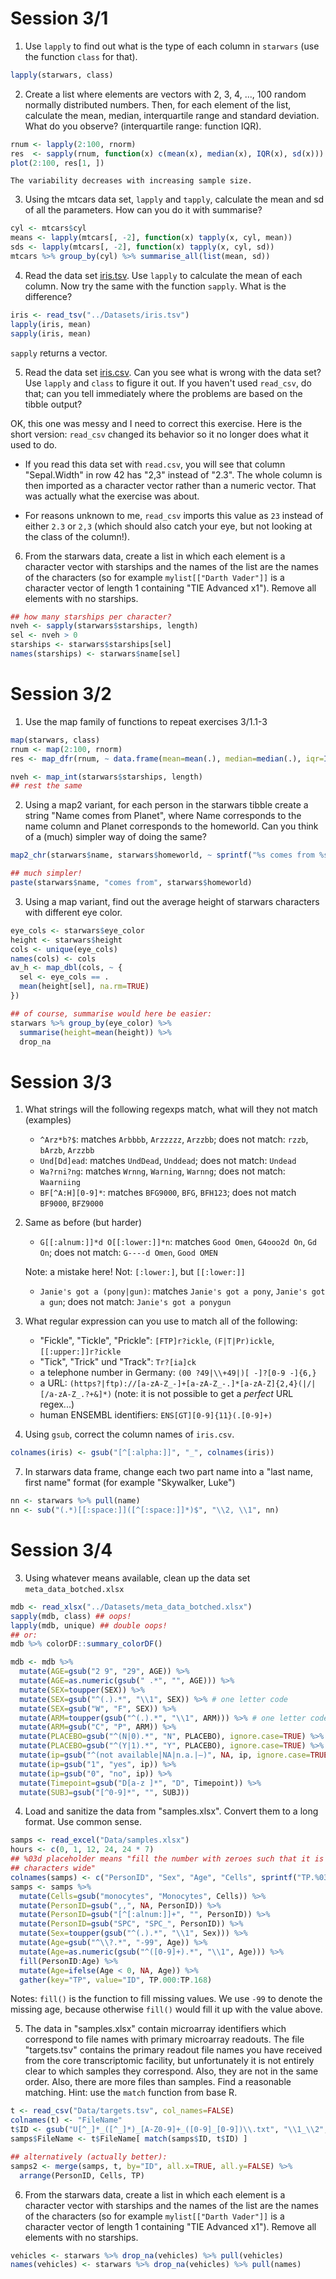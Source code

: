 # Session 3/1

 1. Use `lapply` to find out what is the type of each column in `starwars`
    (use the function `class` for that).

```r
lapply(starwars, class)
```

 2. Create a list where elements are vectors with 2, 3, 4, ..., 100 random
    normally distributed numbers.  Then, for each element of the list,
    calculate the mean, median, interquartile range and standard deviation.
    What do you observe? (interquartile range: function IQR).

```r
rnum <- lapply(2:100, rnorm)
res  <- sapply(rnum, function(x) c(mean(x), median(x), IQR(x), sd(x)))
plot(2:100, res[1, ])
```

    The variability decreases with increasing sample size.

 3. Using the mtcars data set, `lapply` and `tapply`, calculate the mean
    and sd of all the parameters. How can you do it with summarise?

```r
cyl <- mtcars$cyl
means <- lapply(mtcars[, -2], function(x) tapply(x, cyl, mean))
sds <- lapply(mtcars[, -2], function(x) tapply(x, cyl, sd))
mtcars %>% group_by(cyl) %>% summarise_all(list(mean, sd))
```

 4. Read the data set [iris.tsv]("../Datasets/iris.tsv"). Use `lapply` to
    calculate the mean of each column. Now try the same with the function
    `sapply`. What is the difference?

```r
iris <- read_tsv("../Datasets/iris.tsv")
lapply(iris, mean)
sapply(iris, mean)
```

`sapply` returns a vector.

 5. Read the data set [iris.csv]("../Datasets/iris.csv"). Can you see what
    is wrong with the data set? Use `lapply` and `class` to figure it out.
    If you haven't used `read_csv`, do that; can you tell immediately
    where the problems are based on the tibble output?

OK, this one was messy and I need to correct this exercise. Here is the
short version: `read_csv` changed its behavior so it no longer does what it
used to do. 

   * If you read this data set with `read.csv`, you will see that column
     "Sepal.Width" in row 42 has "2,3" instead of "2.3". The whole column
     is then imported as a character vector rather than a numeric vector.
     That was actually what the exercise was about.

   * For reasons unknown to me, `read_csv` imports this value as `23`
     instead of either `2.3` or `2,3`
     (which should also catch your eye, but not looking at the class of the
     column!). 

 6. From the starwars data, create a list in which each element is a
    character vector with starships and the names of the list are the
    names of the characters (so for example `mylist[["Darth Vader"]]`
    is a character vector of length 1 containing "TIE Advanced x1").
    Remove all elements with no starships.

```r
## how many starships per character?
nveh <- sapply(starwars$starships, length)
sel <- nveh > 0
starships <- starwars$starships[sel]
names(starships) <- starwars$name[sel]
```

# Session 3/2

 1. Use the map family of functions to repeat exercises 3/1.1-3

```r
map(starwars, class)
rnum <- map(2:100, rnorm)
res <- map_dfr(rnum, ~ data.frame(mean=mean(.), median=median(.), iqr=IQR(.), sd=sd(.)))

nveh <- map_int(starwars$starships, length)
## rest the same
```

 2. Using a map2 variant, for each person in the starwars tibble create a
    string "Name comes from Planet", where Name corresponds to the name
    column and Planet corresponds to the homeworld. Can you think of a
    (much) simpler way of doing the same?

```r
map2_chr(starwars$name, starwars$homeworld, ~ sprintf("%s comes from %s", .x, .y))

## much simpler!
paste(starwars$name, "comes from", starwars$homeworld)
```

 3. Using a map variant, find out the average height of starwars characters
    with different eye color.

```r
eye_cols <- starwars$eye_color
height <- starwars$height
cols <- unique(eye_cols) 
names(cols) <- cols
av_h <- map_dbl(cols, ~ {
  sel <- eye_cols == .
  mean(height[sel], na.rm=TRUE)
})

## of course, summarise would here be easier:
starwars %>% group_by(eye_color) %>%
  summarise(height=mean(height)) %>%
  drop_na

```

# Session 3/3

 1. What strings will the following regexps match, what will they not
     match (examples)

       * `^Arz*b?$`: matches `Arbbbb`, `Arzzzzz`, `Arzzbb`; does not match: `rzzb`, `bArzb`, `Arzzbb`
       * `Und[Dd]ead`: matches `UndDead`, `Unddead`; does not match: `Undead`
       * `Wa?rni?ng`: matches `Wrnng`, `Warning`, `Warnng`; does not match: `Waarniing`
       * `BF[^A:H][0-9]*`: matches `BFG9000`, `BFG`, `BFH123`; does not match `BF9000`, `BFZ9000`

 2. Same as before (but harder)

       * `G[[:alnum:]]*d O[[:lower:]]*n`: matches `Good Omen`, `G4ooo2d On`, `Gd On`; does not match: `G----d Omen`, `Good OMEN`

    Note: a mistake here! Not: `[:lower:]`, but `[[:lower:]]`

       * `Janie's got a (pony|gun)`: matches `Janie's got a pony`, `Janie's got a gun`; does not match: `Janie's got a ponygun`

 3. What regular expression can you use to match all of the following:

       * "Fickle", "Tickle", "Prickle": `[FTP]r?ickle`, `(F|T|Pr)ickle`, `[[:upper:]]r?ickle`
       * "Tick", "Trick" und "Track": `Tr?[ia]ck`
       * a telephone number in Germany: `(00 ?49|\\+49|)[ -]?[0-9 -]{6,}`
       * a URL: `(https?|ftp)://[a-zA-Z_-]+[a-zA-Z_-.]*[a-zA-Z]{2,4}(|/|[/a-zA-Z_.?+&]*)` (note: it is not possible to get a *perfect* URL regex...)
       * human ENSEMBL identifiers: `ENS[GT][0-9]{11}(.[0-9]+)`


 3. Using `gsub`, correct the column names of `iris.csv`.

```r
colnames(iris) <- gsub("[^[:alpha:]]", "_", colnames(iris))
```

 7. In starwars data frame, change each two part name into a "last name,
    first name" format (for example "Skywalker, Luke")

```r
nn <- starwars %>% pull(name)
nn <- sub("(.*)[[:space:]]([^[:space:]]*)$", "\\2, \\1", nn)
```

# Session 3/4


 3. Using whatever means available, clean up the data set `meta_data_botched.xlsx`

```r
mdb <- read_xlsx("../Datasets/meta_data_botched.xlsx")
sapply(mdb, class) ## oops!
lapply(mdb, unique) ## double oops!
## or:
mdb %>% colorDF::summary_colorDF()

mdb <- mdb %>%
  mutate(AGE=gsub("2 9", "29", AGE)) %>%
  mutate(AGE=as.numeric(gsub(" .*", "", AGE))) %>%
  mutate(SEX=toupper(SEX)) %>%
  mutate(SEX=gsub("^(.).*", "\\1", SEX)) %>% # one letter code
  mutate(SEX=gsub("W", "F", SEX)) %>%
  mutate(ARM=toupper(gsub("^(.).*", "\\1", ARM))) %>% # one letter code, uppercase
  mutate(ARM=gsub("C", "P", ARM)) %>%
  mutate(PLACEBO=gsub("^(N|0).*", "N", PLACEBO), ignore.case=TRUE) %>%
  mutate(PLACEBO=gsub("^(Y|1).*", "Y", PLACEBO), ignore.case=TRUE) %>%
  mutate(ip=gsub("^(not available|NA|n.a.|–)", NA, ip, ignore.case=TRUE)) %>%
  mutate(ip=gsub("1", "yes", ip)) %>%
  mutate(ip=gsub("0", "no", ip)) %>%
  mutate(Timepoint=gsub("D[a-z ]*", "D", Timepoint)) %>%
  mutate(SUBJ=gsub("[^0-9]*", "", SUBJ))
```

 4. Load and sanitize the data from "samples.xlsx". Convert them to a
    long format. Use common sense.

```r
samps <- read_excel("Data/samples.xlsx")
hours <- c(0, 1, 12, 24, 24 * 7)
## %03d placeholder means "fill the number with zeroes such that it is 3
## characters wide"
colnames(samps) <- c("PersonID", "Sex", "Age", "Cells", sprintf("TP.%03d", hours))
samps <- samps %>% 
  mutate(Cells=gsub("monocytes", "Monocytes", Cells)) %>%
  mutate(PersonID=gsub(",,", NA, PersonID)) %>%
  mutate(PersonID=gsub("[^[:alnum:]]+", "", PersonID)) %>%
  mutate(PersonID=gsub("SPC", "SPC_", PersonID)) %>%
  mutate(Sex=toupper(gsub("^(.).*", "\\1", Sex))) %>%
  mutate(Age=gsub("^\\?.*", "-99", Age)) %>%
  mutate(Age=as.numeric(gsub("^([0-9]+).*", "\\1", Age))) %>%
  fill(PersonID:Age) %>%
  mutate(Age=ifelse(Age < 0, NA, Age)) %>%
  gather(key="TP", value="ID", TP.000:TP.168)
```

Notes: `fill()` is the function to fill missing values. We use `-99` to
denote the missing age, because otherwise `fill()` would fill it up with the
value above.

 5. The data in "samples.xlsx" contain microarray identifiers which correspond to file
    names with primary microarray readouts. The file "targets.tsv"
    contains the primary readout file names you have received from the
    core transcriptomic facility, but unfortunately it is not entirely
    clear to which samples they correspond. Also, they are not in the
    same order. Also, there are more files than samples. Find a reasonable matching.
    Hint: use the `match` function from base R.

```r
t <- read_csv("Data/targets.tsv", col_names=FALSE)
colnames(t) <- "FileName"
t$ID <- gsub("U[^_]*_([^_]*)_[A-Z0-9]+_([0-9]_[0-9])\\.txt", "\\1_\\2", t$FileName)
samps$FileName <- t$FileName[ match(samps$ID, t$ID) ]

## alternatively (actually better):
samps2 <- merge(samps, t, by="ID", all.x=TRUE, all.y=FALSE) %>% 
  arrange(PersonID, Cells, TP)
```

 6. From the starwars data, create a list in which each element is a
    character vector with starships and the names of the list are the
    names of the characters (so for example `mylist[["Darth Vader"]]`
    is a character vector of length 1 containing "TIE Advanced x1").
    Remove all elements with no starships.

```r
vehicles <- starwars %>% drop_na(vehicles) %>% pull(vehicles)
names(vehicles) <- starwars %>% drop_na(vehicles) %>% pull(names)
```


